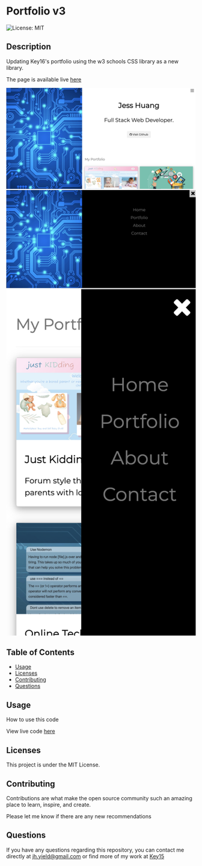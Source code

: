 # Portfolio v3

![License: MIT](https://img.shields.io/badge/License-MIT-yellow.svg)

## Description

Updating Key16's portfolio using the w3 schools CSS library as a new library.

The page is available live [here](https://key16.github.io/Portfolio-v3/)

![ss1](./Images/ssPortfolio.png)
![ss2](./Images/ssPortfolio2.png)
![ss3](./Images/ssPortfolio3.png)

## Table of Contents

- [Usage](#usage)
- [Licenses](#licenses)
- [Contributing](#contributing)
- [Questions](#questions)

## Usage

How to use this code

View live code [here](https://key16.github.io/Portfolio-v3/)

## Licenses

This project is under the MIT License.

## Contributing

Contributions are what make the open source community such an amazing place to learn, inspire, and create.

Please let me know if there are any new recommendations

## Questions

If you have any questions regarding this repository, you can contact me directly at jh.yield@gmail.com or find more of my work at [Key15](https://github.com/Key15)

